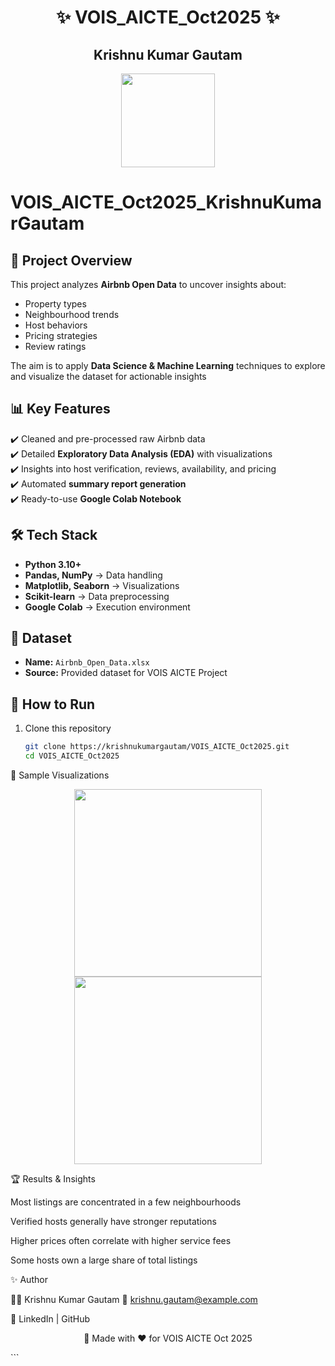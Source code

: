 <h1 align="center">✨ VOIS_AICTE_Oct2025 ✨</h1>
<h2 align="center">Krishnu Kumar Gautam</h2>

<p align="center">
  <img src="https://upload.wikimedia.org/wikipedia/commons/6/69/Airbnb_Logo_Bélo.svg" width="150"/>
</p>

# VOIS_AICTE_Oct2025_KrishnuKumarGautam  

## 🌟 Project Overview  
This project analyzes **Airbnb Open Data** to uncover insights about:  
- Property types  
- Neighbourhood trends  
- Host behaviors  
- Pricing strategies  
- Review ratings  

The aim is to apply **Data Science & Machine Learning** techniques to explore and visualize the dataset for actionable insights

## 📊 Key Features  
✔️ Cleaned and pre-processed raw Airbnb data  
✔️ Detailed **Exploratory Data Analysis (EDA)** with visualizations  
✔️ Insights into host verification, reviews, availability, and pricing  
✔️ Automated **summary report generation**  
✔️ Ready-to-use **Google Colab Notebook**  

## 🛠️ Tech Stack  
- **Python 3.10+**  
- **Pandas, NumPy** → Data handling  
- **Matplotlib, Seaborn** → Visualizations  
- **Scikit-learn** → Data preprocessing  
- **Google Colab** → Execution environment  

## 📂 Dataset  
- **Name:** `Airbnb_Open_Data.xlsx`  
- **Source:** Provided dataset for VOIS AICTE Project

## 🚀 How to Run  

1. Clone this repository  
   ```bash
   git clone https://krishnukumargautam/VOIS_AICTE_Oct2025.git
   cd VOIS_AICTE_Oct2025
📸 Sample Visualizations
<p align="center">
  <img src="https://upload.wikimedia.org/wikipedia/commons/6/69/Airbnb_Logo_Bélo.svg" width="300"/>
  <img src="https://upload.wikimedia.org/commons/0/05/Scikit_learn_logo_small.svg" width="300"/>
</p>

🏆 Results & Insights

Most listings are concentrated in a few neighbourhoods

Verified hosts generally have stronger reputations

Higher prices often correlate with higher service fees

Some hosts own a large share of total listings

✨ Author

👨‍💻 Krishnu Kumar Gautam
📧 krishnu.gautam@example.com

🔗 LinkedIn
 | GitHub

<p align="center">🚀 Made with ❤️ for VOIS AICTE Oct 2025</p> ```
